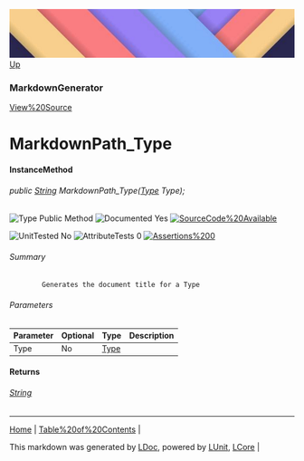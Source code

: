 ![](../Content/LDoc-banner-small.png "")
[Up](MarkdownGenerator.md)
### MarkdownGenerator
[View%20Source](../Markdown/MarkdownGenerator.cs)
# MarkdownPath_Type
#### InstanceMethod
###### public [String](https://www.google.com/#q=C%23+System.String) MarkdownPath_Type([Type](https://www.google.com/#q=C%23+System.Type) Type);

![Type Public Method](http://b.repl.ca/v1/Type-Public%20Method-lightgrey.png "") ![Documented Yes](http://b.repl.ca/v1/Documented-Yes-brightgreen.png "") [![SourceCode%20Available](http://b.repl.ca/v1/SourceCode-Available-brightgreen.png%20%22%22)](../Markdown/MarkdownGenerator.cs#L716)

![UnitTested No](http://b.repl.ca/v1/UnitTested-No-lightgrey.png "") ![AttributeTests 0](http://b.repl.ca/v1/AttributeTests-0-lightgrey.png "") [![Assertions%200](http://b.repl.ca/v1/Assertions-0-brightgreen.png%20%22%22)](../Markdown/MarkdownGenerator.cs)
###### Summary

            Generates the document title for a Type
            
###### Parameters

Parameter | Optional | Type | Description
:---  | :---  | :---  | :--- 
Type | No | [Type](https://www.google.com/#q=C%23+System.Type) | 

#### Returns
###### [String](https://www.google.com/#q=C%23+System.String)
---

[Home](../../README.md) | [Table%20of%20Contents](../../TableOfContents.md) | 


This markdown was generated by [LDoc](https://github.com/CodeSingularity/LDoc), powered by [LUnit](https://github.com/CodeSingularity/LUnit), [LCore](https://github.com/CodeSingularity/LCore) | 

